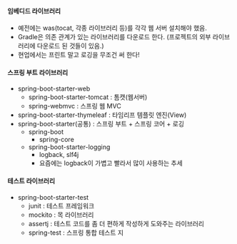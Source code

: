 #### 임베디드 라이브러리
- 예전에는 was(tocat, 각종 라이브러리 등)를 각각 웹 서버 설치해야 했음.
- Gradle은 의존 관계가 있는 라이브러리를 다운로드 한다.
(프로젝트의 외부 라이브러리에 다운로드 된 것들이 있음.)
- 현업에서는 프린트 말고 로깅을 무조건 써 한다!

#### 스프링 부트 라이브러리
- spring-boot-starter-web
	- spring-boot-starter-tomcat : 톰캣(웹서버)
	- spring-webmvc : 스프링 웹 MVC
- spring-boot-starter-thymeleaf : 타임리프 템플릿 엔진(View)
- spring-boot-starter(공통) : 스프링 부트 + 스프링 코어 + 로깅
	- spring-boot
		- spring-core
	- spring-boot-starter-logging
		- logback, slf4j
		- 요즘에는 logback이 가볍고 빨라서 많이 사용하는 추세

#### 테스트 라이브러리
- spring-boot-starter-test
	- junit : 테스트 프레임워크
	- mockito : 목 라이브러리
	- assertj : 테스트 코드를 좀 더 편하게 작성하게 도와주는 라이브러리
	- spring-test : 스프링 통합 테스트 지